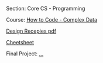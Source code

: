 Section: Core CS - Programming

Course: [How to Code - Complex Data](https://www.edx.org/course/how-code-complex-data-ubcx-htc2x)

[Design Recepies pdf](../002-How_to_Code-Simple_Data/Design_Recipes_HtC1x_edX.pdf)

[Cheetsheet](./recipe-checklist.pdf)

Final Project: [...](./...)
